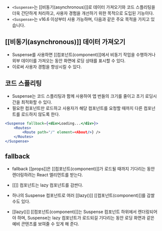 - `<Suspense>`는 [[비동기(asynchronous)]]로 데이터 가져오기와 코드 스플리팅을 더욱 간단하게 처리하고, 사용자 경험을 개선하기 위한 목적으로 도입된 기능이다. 
- `<Suspense>`는  v16.6 이상부터 사용 가능하며, 다음과 같은 주요 목적을 가지고 있습니다.

## [[비동기(asynchronous)]] 데이터 가져오기

- Suspense를 사용하면 [[컴포넌트(component)]]에서 비동기 작업을 수행하거나 외부 데이터를 가져오는 동안 화면에 로딩 상태를 표시할 수 있다.
- 이로써 사용자 경험을 향상시킬 수 있다.

## 코드 스플리팅

- Suspense는 코드 스플리팅과 함께 사용하여 앱 번들의 크기를 줄이고 초기 로딩시간을 최적화할 수 있다.
- 필요한 컴포넌트만 로드하고 사용자가 해당 컴포넌트를 요청할 때까지 다른 컴포넌트를 로드하지 않도록 한다.

```jsx
<Suspense fallback={<div>Loading...</div>}>
	<Routes>
		<Route path="/" element=<About/>} />
	</Routes>
</Suspense>
```

## fallback

- fallback [[props]]은 [[컴포넌트(component)]]가 로드될 때까지 기다리는 동안 렌더링하려는 React 엘리먼트를 받는다.

- [[<Suspense>]] 컴포넌트는 lazy 컴포넌트를 감싼다.
- 하나의 Suspense 컴포넌트로 여러 [[lazy()]] [[컴포넌트(component)]]를 감쌀 수도 있다.
- [[lazy()]] [[컴포넌트(component)]]는 Suspense 컴포넌트 하위에서 렌더링되어야 하며, Suspense는 lazy 컴포넌트가 로드되길 기다리는 동안 로딩 화면과 같은 예비 콘텐츠를 보여줄 수 있게 해 준다.